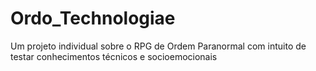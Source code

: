 # Ordo_Technologiae
Um projeto individual sobre o RPG de Ordem Paranormal com intuito de testar conhecimentos técnicos e socioemocionais
